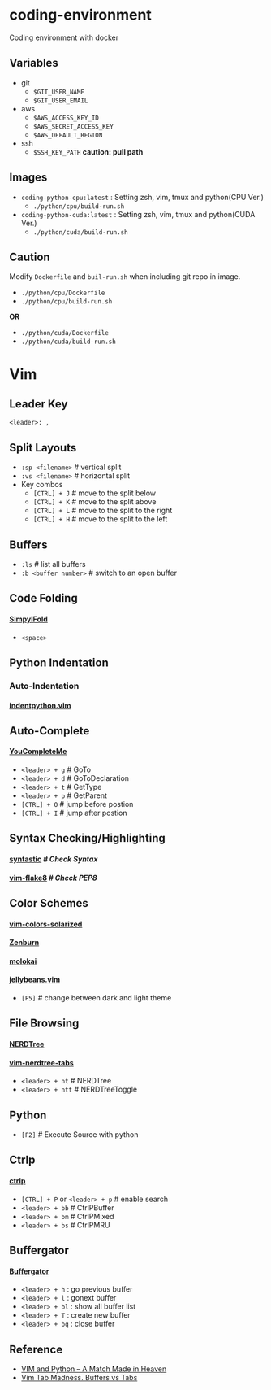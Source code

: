 # coding-environment
Coding environment with docker

## Variables
  * git
    * `$GIT_USER_NAME`
    * `$GIT_USER_EMAIL`
  * aws
    * `$AWS_ACCESS_KEY_ID`
    * `$AWS_SECRET_ACCESS_KEY`
    * `$AWS_DEFAULT_REGION`
  * ssh
    * `$SSH_KEY_PATH` **caution: pull path**

## Images
* `coding-python-cpu:latest`  : Setting zsh, vim, tmux and python(CPU Ver.)
  * `./python/cpu/build-run.sh`
* `coding-python-cuda:latest` : Setting zsh, vim, tmux and python(CUDA Ver.)
  * `./python/cuda/build-run.sh`

## Caution
Modify `Dockerfile` and `buil-run.sh` when including git repo in image.
  * `./python/cpu/Dockerfile`
  * `./python/cpu/build-run.sh`

**OR**

  * `./python/cuda/Dockerfile`
  * `./python/cuda/build-run.sh`

# Vim

## Leader Key
`<leader>: ,`

## Split Layouts
* `:sp <filename>` # vertical split
* `:vs <filename>` # horizontal split
* Key combos
	* `[CTRL] + J` # move to the split below
	* `[CTRL] + K` # move to the split above
	* `[CTRL] + L` # move to the split to the right
	* `[CTRL] + H` # move to the split to the left

## Buffers
* `:ls` # list all buffers
* `:b <buffer number>` # switch to an open buffer

## Code Folding
#### [SimpylFold](https://github.com/tmhedberg/SimpylFold)
* `<space>`

## Python Indentation
### Auto-Indentation
#### [indentpython.vim](https://github.com/vim-scripts/indentpython.vim)

## Auto-Complete
#### [YouCompleteMe](https://github.com/Valloric/YouCompleteMe)
* `<leader> + g` # GoTo
* `<leader> + d` # GoToDeclaration
* `<leader> + t` # GetType
* `<leader> + p` # GetParent
* `[CTRL] + O` # jump before postion
* `[CTRL] + I` # jump after postion

## Syntax Checking/Highlighting
#### [syntastic](https://github.com/vim-syntastic/syntastic) *# Check Syntax*
#### [vim-flake8](https://github.com/nvie/vim-flake8) *# Check PEP8*

## Color Schemes
#### [vim-colors-solarized](https://github.com/altercation/vim-colors-solarized)
#### [Zenburn](https://github.com/jnurmine/Zenburn)
#### [molokai](https://github.com/tomasr/molokai)
#### [jellybeans.vim](https://github.com/nanotech/jellybeans.vim)
* `[F5]` # change between dark and light theme

## File Browsing
#### [NERDTree](https://github.com/scrooloose/nerdtree)
#### [vim-nerdtree-tabs](https://github.com/jistr/vim-nerdtree-tabs)
* `<leader> + nt`  # NERDTree
* `<leader> + ntt` # NERDTreeToggle

## Python
* `[F2]` # Execute Source with python

## Ctrlp
#### [ctrlp](https://github.com/kien/ctrlp.vim)
* `[CTRL] + P` or `<leader> + p` # enable search
* `<leader> + bb` # CtrlPBuffer
* `<leader> + bm` # CtrlPMixed
* `<leader> + bs` # CtrlPMRU

## Buffergator
#### [Buffergator](https://github.com/jeetsukumaran/vim-buffergator)
* `<leader> + h`  : go previous buffer
* `<leader> + l`  : gonext buffer
* `<leader> + bl` : show all buffer list
* `<leader> + T`  : create new buffer
* `<leader> + bq` : close buffer

## Reference
* [VIM and Python – A Match Made in Heaven](https://realpython.com/vim-and-python-a-match-made-in-heaven/#virtualenv-support)
* [Vim Tab Madness. Buffers vs Tabs](https://joshldavis.com/2014/04/05/vim-tab-madness-buffers-vs-tabs/)
